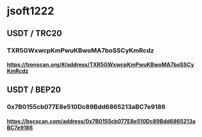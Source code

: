 # jsoft1222

## USDT / TRC20
### TXR5GWxwcpKmPwuKBwoMA7boSSCyKmRcdz
#### https://tronscan.org/#/address/TXR5GWxwcpKmPwuKBwoMA7boSSCyKmRcdz

## USDT / BEP20
### 0x7B0155cb077E8e510Dc89Bdd6865213aBC7e9186
#### https://bscscan.com/address/0x7B0155cb077E8e510Dc89Bdd6865213aBC7e9186
